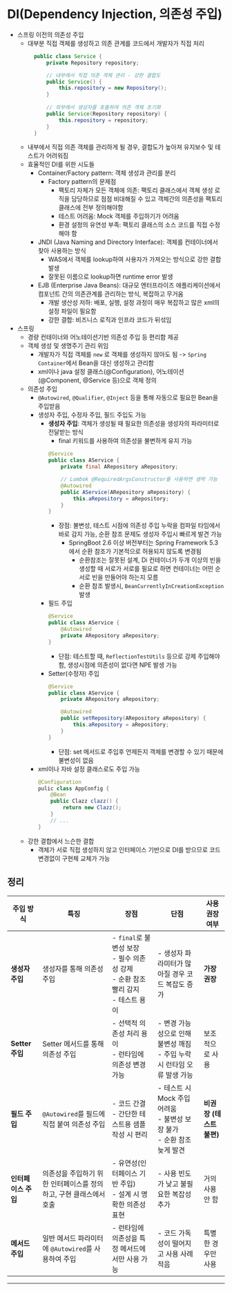 # DI(Dependency Injection, 의존성 주입)
- 스프링 이전의 의존성 주입
  - 대부분 직접 객체를 생성하고 의존 관계를 코드에서 개발자가 직접 처리
    ``` java
      public class Service {
          private Repository repository;

          // 내부에서 직접 의존 객체 관리 - 강한 결합도
          public Service() {
              this.repository = new Repository();
          }
      
          // 외부에서 생성자를 호출하여 의존 객체 초기화
          public Service(Repository repository) {
              this.repository = repository;
          }
      }
    ```
  - 내부에서 직접 의존 객체를 관리하게 될 경우, 결합도가 높아져 유지보수 및 테스트가 어려워짐
  - 효율적인 DI를 위한 시도들
    - Container/Factory pattern: 객체 생성과 관리를 분리
      - Factory pattern의 문제점
        - 팩토리 자체가 모든 객체에 의존: 팩토리 클래스에서 객체 생성 로직을 담당하므로 점점 비대해질 수 있고 객체간의 의존성을 팩토리 클래스에 전부 정의해야함
        - 테스트 어려움: Mock 객체를 주입하기가 어려움
        - 환경 설정의 유연성 부족: 팩토리 클래스의 소스 코드를 직접 수정해야 함
    - JNDI (Java Naming and Directory Interface): 객체를 컨테이너에서 찾아 사용하는 방식
      - WAS에서 객체를 lookup하여 사용자가 가져오는 방식으로 강한 결합 발생
      - 잘못된 이름으로 lookup하면 runtime error 발생
    - EJB (Enterprise Java Beans): 대규모 엔터프라이즈 애플리케이션에서 컴포넌트 간의 의존관계를 관리하는 방식, 복잡하고 무거움
      - 개발 생산성 저하: 배포, 실행, 설정 과정이 매우 복잡하고 많은 xml의 설정 파일이 필요함
      - 강한 결합: 비즈니스 로직과 인프라 코드가 뒤섞임
- 스프링
  - 경량 컨테이너와 어노테이션기반 의존성 주입 등 편리함 제공
  - 객체 생성 및 생명주기 관리 위임
    - 개발자가 직접 객체를 `new` 로 객체를 생성하지 않아도 됨 ->   `Spring Container`에서 Bean을 대신 생성하고 관리함
    - xml이나 java 설정 클래스(@Configuration), 어노테이션(@Component, @Service 등)으로 객체 정의
  - 의존성 주입
    - `@Autowired`, `@Qualifier`, `@Inject` 등을 통해 자동으로 필요한 Bean을 주입받음
    - 생성자 주입, 수정자 주입, 필드 주입도 가능
      - **생성자 주입**: 객체가 생성될 때 필요한 의존성을 생성자의 파라미터로 전달받는 방식
        - final 키워드를 사용하여 의존성을 불변하게 유지 가능
        ```java
        @Service
        public class AService {
            private final ARepository aRepository;

            // Lombok @RequiredArgsConstructor를 사용하면 생략 가능
            @Autowired
            public AService(ARepository aRepository) {
                this.aRepository = aRepository;
            }
        }
        ```
        - 장점: 불변성, 테스트 시점에 의존성 주입 누락을 컴파일 타임에서 바로 감지 가능, 순환 참조 문제도 생성자 주입시 빠르게 발견 가능
          - SpringBoot 2.6 이상 버전부터는 Spring Framework 5.3 에서 순환 참조가 기본적으로 허용되지 않도록 변경됨
            - 순환참조는 잘못된 설계, Di 컨테이너가 두개 이상의 빈을 생성할 때 서로가 서로를 필요로 하면 컨테이너는 어떤 순서로 빈을 만들어야 하는지 모름
            - 순환 참조 발생시, `BeanCurrentlyInCreationException` 발생
      - 필드 주입
        ```java
        @Service
        public class AService {
            @Autowired
            private ARepository aRepository;
        }
        ```
        - 단점: 테스트할 때, `ReflectionTestUtils` 등으로 강제 주입해야 함, 생성시점에 의존성이 없다면 NPE 발생 가능
      - Setter(수정자) 주입
        ```java
        @Service
        public class AService {
            private ARepository aRepository;

            @Autowired
            public setRepository(ARepository aRepository) {
                this.aRepository = aRepository;
            }
        }
        ```
        - 단점: set 메서드로 주입후 언제든지 객체를 변경할 수 있기 때문에 불변성이 없음
    - xml이나 자바 설정 클래스로도 주입 가능
      ```java
      @Configuration
      pulic class AppConfig {
          @Bean
          public Clazz clazz() {
              return new Clazz();
          }
          // ...
      }
      ```
  - 강한 결합에서 느슨한 결합
    - 객체가 서로 직접 생성하지 않고 인터페이스 기반으로 DI를 받으므로 코드 변경없이 구현체 교체가 가능

## 정리

| **주입 방식**     | **특징**                                                                 | **장점**                                                                 | **단점**                                                                | **사용 권장 여부**       |
|-------------------|-------------------------------------------------------------------------|-------------------------------------------------------------------------|-------------------------------------------------------------------------|--------------------------|
| **생성자 주입**    | 생성자를 통해 의존성 주입                                                | - `final`로 불변성 보장<br>- 필수 의존성 강제<br>- 순환 참조 빨리 감지<br>- 테스트 용이 | - 생성자 파라미터가 많아질 경우 코드 복잡도 증가                        | **가장 권장**            |
| **Setter 주입**    | Setter 메서드를 통해 의존성 주입                                          | - 선택적 의존성 처리 용이<br>- 런타임에 의존성 변경 가능                 | - 변경 가능성으로 인해 불변성 깨짐<br>- 주입 누락 시 런타임 오류 발생 가능 | 보조적으로 사용          |
| **필드 주입**      | `@Autowired`를 필드에 직접 붙여 의존성 주입                              | - 코드 간결<br>- 간단한 테스트용 샘플 작성 시 편리                       | - 테스트 시 Mock 주입 어려움<br>- 불변성 보장 불가<br>- 순환 참조 늦게 발견 | **비권장 (테스트 불편)** |
| **인터페이스 주입** | 의존성을 주입하기 위한 인터페이스를 정의하고, 구현 클래스에서 호출        | - 유연성(인터페이스 기반 주입)<br>- 설계 시 명확한 의존성 표현            | - 사용 빈도가 낮고 불필요한 복잡성 추가                                  | 거의 사용 안 함          |
| **메서드 주입**    | 일반 메서드 파라미터에 `@Autowired`를 사용하여 주입                      | - 런타임에 의존성을 특정 메서드에서만 사용 가능                          | - 코드 가독성이 떨어지고 사용 사례 적음                                  | 특별한 경우만 사용        |

---
